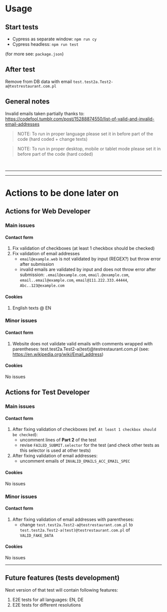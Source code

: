 # Usage
## Start tests
 - Cypress as separate window: ```npm run cy```
 - Cypress headless: ```npm run test```

(for more see: `package.json`)

## After test
Remove from DB data with email `test.test2a.Test2-a@testrestaurant.com.pl`

## General notes

Invalid emails taken partially thanks to: https://codefool.tumblr.com/post/15288874550/list-of-valid-and-invalid-email-addresses

> NOTE: To run in proper language please set it in before part of the code (hard coded + change texts)

> NOTE: To run in proper desktop, mobile or tablet mode please set it in before part of the code (hard coded)

<br/>
<hr/>
<hr/>

# Actions to be done later on

## Actions for Web Developer
### Main issues
#### Contact form
1. Fix validation of checkboxes (at least 1 checkbox should be checked)
2. Fix validation of email addresses
   - `email@example.web` is not validated by input (REGEX?) but throw error after submission
   - invalid emails are validated by input and does not throw error after submission: `.email@example.com`, `email.@example.com`, `email..email@example.com`, `email@111.222.333.44444`, `Abc..123@example.com`
#### Cookies
1. English texts @ EN

### Minor issues
#### Contact form
1. Website does not validate valid emails with comments wrapped with parentheses: test.test2a.Test2-a(test)@testrestaurant.com.pl (see: https://en.wikipedia.org/wiki/Email_address)
#### Cookies
No issues

## Actions for Test Developer
### Main issues
#### Contact form
1. After fixing validation of checkboxes (ref. `At least 1 checkbox should be checked`): 
   - uncomment lines of **Part 2** of the test
   - revise `FAILED_SUBMIT.selector` for the test (and check other tests as this selector is used at other tests)
2. After fixing validation of email addresses: 
   - uncomment emails of `INVALID_EMAILS_ACC_EMAIL_SPEC`
#### Cookies
No issues

### Minor issues
#### Contact form
1. After fixing validation of email addresses with parentheses: 
   - change `test.test2a.Test2-a@testrestaurant.com.pl` to `test.test2a.Test2-a(test)@testrestaurant.com.pl` of `VALID_FAKE_DATA`
#### Cookies
No issues

<hr/>

## Future features (tests development)
Next version of that test will contain following features:
1. E2E tests for all languages: EN, DE
2. E2E tests for different resolutions
